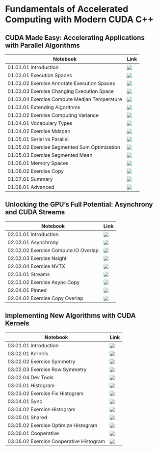 # Fundamentals of Accelerated Computing with Modern CUDA C++

## CUDA Made Easy: Accelerating Applications with Parallel Algorithms

| Notebook                                | Link                                                                                                                                                                                       |
|-----------------------------------------|--------------------------------------------------------------------------------------------------------------------------------------------------------------------------------------------|
| 01.01.01 Introduction | [![](https://colab.research.google.com/assets/colab-badge.svg)](https://colab.research.google.com/github/NVIDIA/accelerated-computing-hub/blob/main/cuda-cpp-tutorial/notebooks/01.01-Introduction/01.01.01-CUDA-Made-Easy.ipynb) |
| 01.02.01 Execution Spaces               | [![](https://colab.research.google.com/assets/colab-badge.svg)](https://colab.research.google.com/github/NVIDIA/accelerated-computing-hub/blob/main/cuda-cpp-tutorial/notebooks/01.02-Execution-Spaces/01.02.01-Execution-Spaces.ipynb) |
| 01.02.02 Exercise Annotate Execution Spaces   | [![](https://colab.research.google.com/assets/colab-badge.svg)](https://colab.research.google.com/github/NVIDIA/accelerated-computing-hub/blob/main/cuda-cpp-tutorial/notebooks/01.02-Execution-Spaces/01.02.02-Exercise-Annotate-Execution-Spaces.ipynb) |
| 01.02.03 Exercise Changing Execution Space    | [![](https://colab.research.google.com/assets/colab-badge.svg)](https://colab.research.google.com/github/NVIDIA/accelerated-computing-hub/blob/main/cuda-cpp-tutorial/notebooks/01.02-Execution-Spaces/01.02.03-Exercise-Changing-Execution-Space.ipynb) |
| 01.02.04 Exercise Compute Median Temperature   | [![](https://colab.research.google.com/assets/colab-badge.svg)](https://colab.research.google.com/github/NVIDIA/accelerated-computing-hub/blob/main/cuda-cpp-tutorial/notebooks/01.02-Execution-Spaces/01.02.04-Exercise-Compute-Median-Temperature.ipynb) |
| 01.03.01 Extending Algorithms           | [![](https://colab.research.google.com/assets/colab-badge.svg)](https://colab.research.google.com/github/NVIDIA/accelerated-computing-hub/blob/main/cuda-cpp-tutorial/notebooks/01.03-Extending-Algorithms/01.03.01-Extending-Algorithms.ipynb) |
| 01.03.02 Exercise Computing Variance     | [![](https://colab.research.google.com/assets/colab-badge.svg)](https://colab.research.google.com/github/NVIDIA/accelerated-computing-hub/blob/main/cuda-cpp-tutorial/notebooks/01.03-Extending-Algorithms/01.03.02-Exercise-Computing-Variance.ipynb) |
| 01.04.01 Vocabulary Types              | [![](https://colab.research.google.com/assets/colab-badge.svg)](https://colab.research.google.com/github/NVIDIA/accelerated-computing-hub/blob/main/cuda-cpp-tutorial/notebooks/01.04-Vocabulary-Types/01.04.01-Vocabulary-Types.ipynb) |
| 01.04.02 Exercise Mdspan                | [![](https://colab.research.google.com/assets/colab-badge.svg)](https://colab.research.google.com/github/NVIDIA/accelerated-computing-hub/blob/main/cuda-cpp-tutorial/notebooks/01.04-Vocabulary-Types/01.04.02-Exercise-mdspan.ipynb) |
| 01.05.01 Serial vs Parallel            | [![](https://colab.research.google.com/assets/colab-badge.svg)](https://colab.research.google.com/github/NVIDIA/accelerated-computing-hub/blob/main/cuda-cpp-tutorial/notebooks/01.05-Serial-vs-Parallel/01.05.01-Serial-vs-Parallel.ipynb) |
| 01.05.02 Exercise Segmented Sum Optimization   | [![](https://colab.research.google.com/assets/colab-badge.svg)](https://colab.research.google.com/github/NVIDIA/accelerated-computing-hub/blob/main/cuda-cpp-tutorial/notebooks/01.05-Serial-vs-Parallel/01.05.02-Exercise-Segmented-Sum-Optimization.ipynb) |
| 01.05.03 Exercise Segmented Mean        | [![](https://colab.research.google.com/assets/colab-badge.svg)](https://colab.research.google.com/github/NVIDIA/accelerated-computing-hub/blob/main/cuda-cpp-tutorial/notebooks/01.05-Serial-vs-Parallel/01.05.03-Exercise-Segmented-Mean.ipynb) |
| 01.06.01 Memory Spaces                 | [![](https://colab.research.google.com/assets/colab-badge.svg)](https://colab.research.google.com/github/NVIDIA/accelerated-computing-hub/blob/main/cuda-cpp-tutorial/notebooks/01.06-Memory-Spaces/01.06.01-Memory-Spaces.ipynb) |
| 01.06.02 Exercise Copy                  | [![](https://colab.research.google.com/assets/colab-badge.svg)](https://colab.research.google.com/github/NVIDIA/accelerated-computing-hub/blob/main/cuda-cpp-tutorial/notebooks/01.06-Memory-Spaces/01.06.02-Exercise-Copy.ipynb) |
| 01.07.01 Summary                       | [![](https://colab.research.google.com/assets/colab-badge.svg)](https://colab.research.google.com/github/NVIDIA/accelerated-computing-hub/blob/main/cuda-cpp-tutorial/notebooks/01.07-Summary/01.07.01-Summary.ipynb) |
| 01.08.01 Advanced                      | [![](https://colab.research.google.com/assets/colab-badge.svg)](https://colab.research.google.com/github/NVIDIA/accelerated-computing-hub/blob/main/cuda-cpp-tutorial/notebooks/01.08-Advanced/01.08.01-Advanced.ipynb) |

## Unlocking the GPU’s Full Potential: Asynchrony and CUDA Streams

| Notebook                                | Link                                                                                                                                                                                       |
|-----------------------------------------|--------------------------------------------------------------------------------------------------------------------------------------------------------------------------------------------|
| 02.01.01 Introduction                  | [![](https://colab.research.google.com/assets/colab-badge.svg)](https://colab.research.google.com/github/NVIDIA/accelerated-computing-hub/blob/main/cuda-cpp-tutorial/notebooks/02.01-Introduction/02.01.01-Introduction.ipynb) |
| 02.02.01 Asynchrony                    | [![](https://colab.research.google.com/assets/colab-badge.svg)](https://colab.research.google.com/github/NVIDIA/accelerated-computing-hub/blob/main/cuda-cpp-tutorial/notebooks/02.02-Asynchrony/02.02.01-Asynchrony.ipynb) |
| 02.02.02 Exercise Compute IO Overlap    | [![](https://colab.research.google.com/assets/colab-badge.svg)](https://colab.research.google.com/github/NVIDIA/accelerated-computing-hub/blob/main/cuda-cpp-tutorial/notebooks/02.02-Asynchrony/02.02.02-Exercise-Compute-IO-Overlap.ipynb) |
| 02.02.03 Exercise Nsight               | [![](https://colab.research.google.com/assets/colab-badge.svg)](https://colab.research.google.com/github/NVIDIA/accelerated-computing-hub/blob/main/cuda-cpp-tutorial/notebooks/02.02-Asynchrony/02.02.03-Exercise-Nsight.ipynb) |
| 02.02.04 Exercise NVTX                 | [![](https://colab.research.google.com/assets/colab-badge.svg)](https://colab.research.google.com/github/NVIDIA/accelerated-computing-hub/blob/main/cuda-cpp-tutorial/notebooks/02.02-Asynchrony/02.02.04-Exercise-NVTX.ipynb) |
| 02.03.01 Streams                       | [![](https://colab.research.google.com/assets/colab-badge.svg)](https://colab.research.google.com/github/NVIDIA/accelerated-computing-hub/blob/main/cuda-cpp-tutorial/notebooks/02.03-Streams/02.03.01-Streams.ipynb) |
| 02.03.02 Exercise Async Copy            | [![](https://colab.research.google.com/assets/colab-badge.svg)](https://colab.research.google.com/github/NVIDIA/accelerated-computing-hub/blob/main/cuda-cpp-tutorial/notebooks/02.03-Streams/02.03.02-Exercise-Async-Copy.ipynb) |
| 02.04.01 Pinned                        | [![](https://colab.research.google.com/assets/colab-badge.svg)](https://colab.research.google.com/github/NVIDIA/accelerated-computing-hub/blob/main/cuda-cpp-tutorial/notebooks/02.04-Pinned-Memory/02.04.01-Pinned.ipynb) |
| 02.04.02 Exercise Copy Overlap          | [![](https://colab.research.google.com/assets/colab-badge.svg)](https://colab.research.google.com/github/NVIDIA/accelerated-computing-hub/blob/main/cuda-cpp-tutorial/notebooks/02.04-Pinned-Memory/02.04.02-Exercise-Copy-Overlap.ipynb) |

## Implementing New Algorithms with CUDA Kernels

| Notebook                                | Link                                                                                                                                                                                       |
|-----------------------------------------|--------------------------------------------------------------------------------------------------------------------------------------------------------------------------------------------|
| 03.01.01 Introduction                     | [![](https://colab.research.google.com/assets/colab-badge.svg)](https://colab.research.google.com/github/NVIDIA/accelerated-computing-hub/blob/main/cuda-cpp-tutorial/notebooks/03.01-Introduction/03.01-Introduction.ipynb) |
| 03.02.01 Kernels                       | [![](https://colab.research.google.com/assets/colab-badge.svg)](https://colab.research.google.com/github/NVIDIA/accelerated-computing-hub/blob/main/cuda-cpp-tutorial/notebooks/03.02-Kernels/03.02.01-Kernels.ipynb) |
| 03.02.02 Exercise Symmetry             | [![](https://colab.research.google.com/assets/colab-badge.svg)](https://colab.research.google.com/github/NVIDIA/accelerated-computing-hub/blob/main/cuda-cpp-tutorial/notebooks/03.02-Kernels/03.02.02-Exercise-Symmetry.ipynb) |
| 03.02.03 Exercise Row Symmetry          | [![](https://colab.research.google.com/assets/colab-badge.svg)](https://colab.research.google.com/github/NVIDIA/accelerated-computing-hub/blob/main/cuda-cpp-tutorial/notebooks/03.02-Kernels/03.02.03-Exercise-Row-Symmetry.ipynb) |
| 03.02.04 Dev Tools                     | [![](https://colab.research.google.com/assets/colab-badge.svg)](https://colab.research.google.com/github/NVIDIA/accelerated-computing-hub/blob/main/cuda-cpp-tutorial/notebooks/03.02-Kernels/03.02.04-Dev-Tools.ipynb) |
| 03.03.01 Histogram                     | [![](https://colab.research.google.com/assets/colab-badge.svg)](https://colab.research.google.com/github/NVIDIA/accelerated-computing-hub/blob/main/cuda-cpp-tutorial/notebooks/03.03-Atomics/03.03.01-Histogram.ipynb) |
| 03.03.02 Exercise Fix Histogram         | [![](https://colab.research.google.com/assets/colab-badge.svg)](https://colab.research.google.com/github/NVIDIA/accelerated-computing-hub/blob/main/cuda-cpp-tutorial/notebooks/03.03-Atomics/03.03.02-Exercise-Fix-Histogram.ipynb) |
| 03.04.01 Sync                          | [![](https://colab.research.google.com/assets/colab-badge.svg)](https://colab.research.google.com/github/NVIDIA/accelerated-computing-hub/blob/main/cuda-cpp-tutorial/notebooks/03.04-Synchronization/03.04.01-Sync.ipynb) |
| 03.04.02 Exercise Histogram             | [![](https://colab.research.google.com/assets/colab-badge.svg)](https://colab.research.google.com/github/NVIDIA/accelerated-computing-hub/blob/main/cuda-cpp-tutorial/notebooks/03.04-Synchronization/03.04.02-Exercise-Histogram.ipynb) |
| 03.05.01 Shared                        | [![](https://colab.research.google.com/assets/colab-badge.svg)](https://colab.research.google.com/github/NVIDIA/accelerated-computing-hub/blob/main/cuda-cpp-tutorial/notebooks/03.05-Shared-Memory/03.05.01-Shared.ipynb) |
| 03.05.02 Exercise Optimize Histogram    | [![](https://colab.research.google.com/assets/colab-badge.svg)](https://colab.research.google.com/github/NVIDIA/accelerated-computing-hub/blob/main/cuda-cpp-tutorial/notebooks/03.05-Shared-Memory/03.05.02-Exercise-Optimize-Histogram.ipynb) |
| 03.06.01 Cooperative                   | [![](https://colab.research.google.com/assets/colab-badge.svg)](https://colab.research.google.com/github/NVIDIA/accelerated-computing-hub/blob/main/cuda-cpp-tutorial/notebooks/03.06-Cooperative-Algorithms/03.06.01-Cooperative.ipynb) |
| 03.06.02 Exercise Cooperative Histogram | [![](https://colab.research.google.com/assets/colab-badge.svg)](https://colab.research.google.com/github/NVIDIA/accelerated-computing-hub/blob/main/cuda-cpp-tutorial/notebooks/03.06-Cooperative-Algorithms/03.06.02-Exercise-Cooperative-Histogram.ipynb) |
